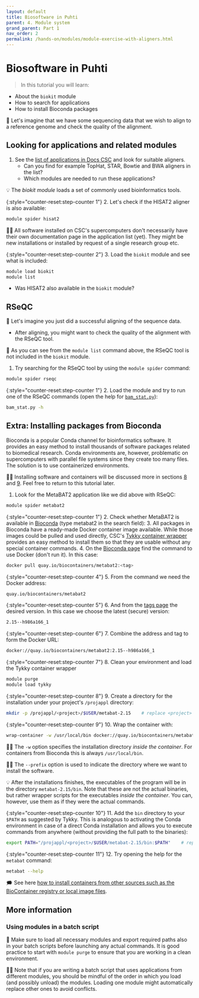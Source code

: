 ```yaml
---
layout: default
title: Biosoftware in Puhti
parent: 4. Module system
grand_parent: Part 1
nav_order: 2
permalink: /hands-on/modules/module-exercise-with-aligners.html
---
```


# Biosoftware in Puhti

> In this tutorial you will learn:
- About the `biokit` module
- How to search for applications
- How to install Bioconda packages

💬 Let's imagine that we have some sequencing data that we wish to align to a reference genome and check the quality of the alignment.

## Looking for applications and related modules

1. See the [list of applications in Docs CSC](https://docs.csc.fi/apps/) and look for suitable aligners.
   - Can you find for example TopHat, STAR, Bowtie and BWA aligners in the list?
   - Which modules are needed to run these applications?  

💡 The *biokit module* loads a set of commonly used bioinformatics tools.

{:style="counter-reset:step-counter 1"}
2. Let's check if the HISAT2 aligner is also available:

```bash
module spider hisat2
```

☝🏻 All software installed on CSC's supercomputers don't necessarily have their own documentation page in the application list (yet). They might be new installations or installed by request of a single research group etc.

{:style="counter-reset:step-counter 2"}
3. Load the `biokit` module and see what is included:

```bash
module load biokit
module list
```

- Was HISAT2 also available in the `biokit` module?

## RSeQC

💬 Let's imagine you just did a successful aligning of the sequence data.

- After aligning, you might want to check the quality of the alignment with the RSeQC tool.

💬 As you can see from the `module list` command above, the RSeQC tool is not included in the `biokit` module.

1. Try searching for the RSeQC tool by using the `module spider` command:

```bash
module spider rseqc
```

{:style="counter-reset:step-counter 1"}
2. Load the module and try to run one of the RSeQC commands (open the help for [`bam_stat.py`](http://rseqc.sourceforge.net/#bam-stat-py)):

```bash
bam_stat.py -h
```

## Extra: Installing packages from Bioconda

Bioconda is a popular Conda channel for bioinformatics software. It provides an easy method to install thousands of software packages related to biomedical research. Conda environments are, however, problematic on supercomputers with parallel file systems since they create too many files. The solution is to use containerized environments.

☝🏻 Installing software and containers will be discussed more in sections [8](https://csc-training.github.io/csc-env-eff/#8-installing-your-own-software) and [9](https://csc-training.github.io/csc-env-eff/#9-containers-and-apptainersingularity). Feel free to return to this tutorial later.

1. Look for the MetaBAT2 application like we did above with RSeQC:

```bash
module spider metabat2
```

{:style="counter-reset:step-counter 1"}
2. Check whether MetaBAT2 is available in [Bioconda](http://bioconda.github.io) (type metabat2 in the search field):
3. All packages in Bioconda have a ready-made Docker container image available. While those images could be pulled and used directly, CSC's [Tykky container wrapper](https://docs.csc.fi/computing/containers/tykky/) provides an easy method to install them so that they are usable without any special container commands.
4. On the [Bioconda page](http://bioconda.github.io/recipes/metabat2/README.html) find the command to use Docker (don't run it). In this case:

```bash
docker pull quay.io/biocontainers/metabat2:<tag>
```

{:style="counter-reset:step-counter 4"}
5. From the command we need the Docker address:

```bash
quay.io/biocontainers/metabat2
```

{:style="counter-reset:step-counter 5"}
6. And from the [tags page](https://quay.io/repository/biocontainers/metabat2?tab=tags) the desired version. In this case we choose the latest (secure) version:

```bash
2.15--h986a166_1
```

{:style="counter-reset:step-counter 6"}
7. Combine the address and tag to form the Docker URL:

```bash
docker://quay.io/biocontainers/metabat2:2.15--h986a166_1
```

{:style="counter-reset:step-counter 7"}
8. Clean your environment and load the Tykky container wrapper

```bash
module purge
module load tykky
```

{:style="counter-reset:step-counter 8"}
9. Create a directory for the installation under your project's `/projappl` directory:

```bash
mkdir -p /projappl/<project>/$USER/metabat-2.15    # replace <project> with your CSC project, e.g. project_2001234
```

{:style="counter-reset:step-counter 9"}
10. Wrap the container with:

```bash
wrap-container -w /usr/local/bin docker://quay.io/biocontainers/metabat2:2.15--h986a166_1 --prefix /projappl/<project>/$USER/metabat-2.15    # replace <project> with your CSC project, e.g. project_2001234
```

☝🏻 The `-w` option specifies the installation directory *inside the container*. For containers from Bioconda this is always `/usr/local/bin`.

☝🏻 The `--prefix` option is used to indicate the directory where we want to install the software.

💡 After the installations finishes, the executables of the program will be in the directory `metabat-2.15/bin`. Note that these are not the actual binaries, but rather wrapper scripts for the executables *inside the container*. You can, however, use them as if they were the actual commands.

{:style="counter-reset:step-counter 10"}
11. Add the `bin` directory to your `$PATH` as suggested by Tykky. This is analogous to activating the Conda environment in case of a direct Conda installation and allows you to execute commands from anywhere (without providing the full path to the binaries):

```bash
export PATH="/projappl/<project>/$USER/metabat-2.15/bin:$PATH"    # replace <project> with your CSC project, e.g. project_2001234
```

{:style="counter-reset:step-counter 11"}
12. Try opening the help for the `metabat` command:

```bash
metabat --help
```

🗯 See here [how to install containers from other sources such as the BioContainer registry or local image files](https://docs.csc.fi/support/tutorials/bioconda-tutorial/#containers-from-other-source).

## More information

### Using modules in a batch script

💬 Make sure to load all necessary modules and export required paths also in your batch scripts before launching any actual commands. It is good practice to start with `module purge` to ensure that you are working in a clean environment.

☝🏻 Note that if you are writing a batch script that uses applications from different modules, you should be mindful of the order in which you load (and possibly unload) the modules. Loading one module might automatically replace other ones to avoid conflicts.
